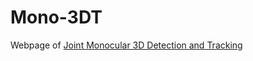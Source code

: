 # Mono-3DT
Webpage of [Joint Monocular 3D Detection and Tracking](https://eborboihuc.github.io/Mono-3DT)
